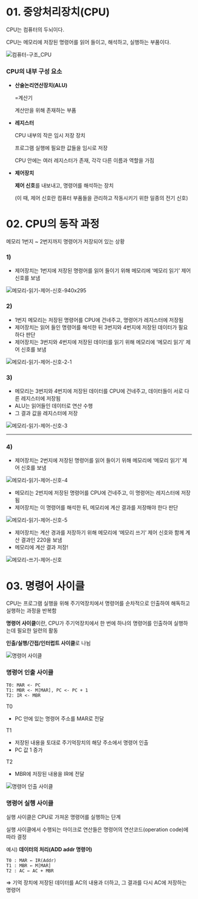 # 01. 중앙처리장치(CPU)

CPU는 컴퓨터의 두뇌이다.

CPU는 메모리에 저장된 명령어를 읽어 들이고, 해석하고, 실행하는 부품이다.

![컴퓨터-구조_CPU](https://github.com/user-attachments/assets/1edd6a01-cca5-461b-af18-ff479cc7c706)

### CPU의 내부 구성 요소

- **산술논리연산장치(ALU)**
    
    =계산기
    
    계산만을 위해 존재하는  부품
    
- **레지스터**
    
    CPU 내부의 작은 임시 저장 장치
    
    프로그램 실행에 필요한 값들을 임시로 저장
    
    CPU 안에는 여러 레지스터가 존재, 각각 다른 이름과 역할을 가짐
    
- **제어장치**
    
    **제어 신호**를 내보내고, 명령어를 해석하는 장치
    
    (이 때, 제어 신호란 컴퓨터 부품들을 관리하고 작동시키기 위한 일종의 전기 신호)


# 02. CPU의 동작 과정

메모리 1번지 ~ 2번지까지 명령어가 저장되어 있는 상황

### 1)

- 제어장치는 1번지에 저장된 명령어를 읽어 들이기 위해 메모리에 ‘메모리 읽기’ 제어 신호를 보냄

![메모리-읽기-제어-신호-940x295](https://github.com/user-attachments/assets/b65360cd-aee5-4261-a0c4-a2cfcaf3dd42)

### 2)

- 1번지 메모리는 저장된 명령어를 CPU에 건네주고, 명령어가 레지스터에 저장됨
- 제어장치는 읽어 들인 명령어를 해석한 뒤 3번지와 4번지에 저장된 데이터가 필요하다 판단
- 제어장치는 3번지와 4번지에 저장된 데이터를 읽기 위해 메모리에 ‘메모리 읽기’ 제어 신호를 보냄

![메모리-읽기-제어-신호-2-1](https://github.com/user-attachments/assets/69c890fb-6a0d-4e70-87e6-c143ed5f9c30)

### 3)

- 메모리는 3번지와 4번지에 저장된 데이터를 CPU에 건네주고, 데이터들이 서로 다른 레지스터에 저장됨
- ALU는 읽어들인 데이터로 연산 수행
- 그 결과 값을 레지스터에 저장

![메모리-읽기-제어-신호-3](https://github.com/user-attachments/assets/6f2dbac5-7884-43d4-a491-a508d26aeb78)

---

### 4)

- 제어장치는 2번지에 저장된 명령어를 읽어 들이기 위해 메모리에 ‘메모리 읽기’ 제어 신호를 보냄

![메모리-읽기-제어-신호-4](https://github.com/user-attachments/assets/e5e3f30d-55b7-424d-b3ab-3f6590e1a71b)

- 메모리는 2번지에 저장된 명령어를 CPU에 건네주고, 이 명령어는 레지스터에 저장됨
- 제어장치는 이 명령어를 해석한 뒤, 메모리에 계산 결과를 저장해야 한다 판단

![메모리-읽기-제어-신호-5](https://github.com/user-attachments/assets/fcdb817b-bec2-4eb0-b2d4-1f8bbb7edb97)

- 제어장치는 계산 경과를 저장하기 위해 메모리에 ‘메모리 쓰기’ 제어 신호와 함께 계산 결과인 220을 보냄
- 메모리에 계산 결과 저장!

![메모리-쓰기-제어-신호](https://github.com/user-attachments/assets/322461d8-2082-4b7d-b413-711322376cc7)

# 03. 명령어 사이클

CPU는 프로그램 실행을 위해 주기억장치에서 명령어를 순차적으로 인출하여 해독하고 실행하는 과정을 반복함

**명령어 사이클**이란, CPU가 주기억장치에서 한 번에 하나의 명령어를 인출하여 실행하는데 필요한 일련의 활동

**인출/실행/간접/인터럽트 사이클**로 나뉨

![명령어 사이클](https://github.com/user-attachments/assets/e3d0cae8-7964-45eb-a20d-8ec97c3baad6)

### 명령어 인출 사이클

```
T0: MAR <- PC
T1: MBR <- M[MAR], PC <- PC + 1
T2: IR <- MBR
```

T0

- PC 안에 있는 명령어 주소를 MAR로 전달

T1

- 저장된 내용을 토대로 주기억장치의 해당 주소에서 명령어 인출
- PC 값 1 증가

T2

- MBR에 저장된 내용을 IR에 전달

![명령어 인출 사이클](https://github.com/user-attachments/assets/f2d1bb63-f209-4745-808c-57da0cf4d2e0)

### 명령어 실행 사이클

실행 사이클은 CPU로 가져온 명령어를 실행하는 단계

실행 사이클에서 수행되는 마이크로 연산들은 명령어의 연산코드(operation code)에 따라 결정

예시) **데이터의 처리(ADD addr 명령어)**

```
T0 : MAR ← IR(Addr)
T1 : MBR ← M[MAR]
T2 : AC ← AC + MBR
```

⇒ 기억 장치에 저장된 데이터를 AC의 내용과 더하고, 그 결과를 다시 AC에 저장하는 명령어
